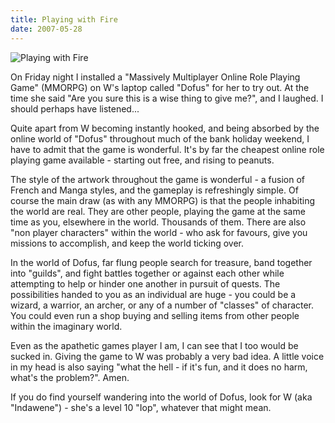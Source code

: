 ```yaml
---
title: Playing with Fire
date: 2007-05-28
---
```


![Playing with Fire](https://source.unsplash.com/-m88z7ily-w/1600x900)

On Friday night I installed a "Massively Multiplayer Online Role Playing Game" (MMORPG) on W's laptop called "Dofus" for her to try out. At the time she said "Are you sure this is a wise thing to give me?", and I laughed. I should perhaps have listened...

Quite apart from W becoming instantly hooked, and being absorbed by the online world of "Dofus" throughout much of the bank holiday weekend, I have to admit that the game is wonderful. It's by far the cheapest online role playing game available - starting out free, and rising to peanuts.

The style of the artwork throughout the game is wonderful - a fusion of French and Manga styles, and the gameplay is refreshingly simple. Of course the main draw (as with any MMORPG) is that the people inhabiting the world are real. They are other people, playing the game at the same time as you, elsewhere in the world. Thousands of them. There are also "non player characters" within the world - who ask for favours, give you missions to accomplish, and keep the world ticking over.

In the world of Dofus, far flung people search for treasure, band together into "guilds", and fight battles together or against each other while attempting to help or hinder one another in pursuit of quests. The possibilities handed to you as an individual are huge - you could be a wizard, a warrior, an archer, or any of a number of "classes" of character. You could even run a shop buying and selling items from other people within the imaginary world.

Even as the apathetic games player I am, I can see that I too would be sucked in. Giving the game to W was probably a very bad idea. A little voice in my head is also saying "what the hell - if it's fun, and it does no harm, what's the problem?". Amen.

If you do find yourself wandering into the world of Dofus, look for W (aka "Indawene") - she's a level 10 "Iop", whatever that might mean.